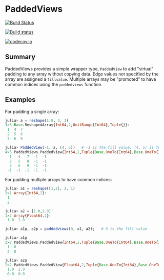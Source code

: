 # PaddedViews

[![Build Status](https://travis-ci.org/JuliaArrays/PaddedViews.jl.svg?branch=master)](https://travis-ci.org/JuliaArrays/PaddedViews.jl)

[![Build status](https://ci.appveyor.com/api/projects/status/p4ci9hb4oe4tbro9/branch/master?svg=true)](https://ci.appveyor.com/project/timholy/paddedviews-jl/branch/master)

[![codecov.io](http://codecov.io/github/JuliaArrays/PaddedViews.jl/coverage.svg?branch=master)](http://codecov.io/github/JuliaArrays/PaddedViews.jl?branch=master)

## Summary

PaddedViews provides a simple wrapper type, `PaddedView` to add
"virtual" padding to any array without copying data. Edge values not
specified by the array are assigned a `fillvalue`.  Multiple arrays
may be "promoted" to have common indices using the `paddedviews`
function.

## Examples

For padding a single array:

```julia
julia> a = reshape(1:9, 3, 3)
3×3 Base.ReshapedArray{Int64,2,UnitRange{Int64},Tuple{}}:
 1  4  7
 2  5  8
 3  6  9

julia> PaddedView(-1, a, (4, 5))   # -1 is the fill value, (4, 5) is the desired size
4×5 PaddedViews.PaddedView{Int64,2,Tuple{Base.OneTo{Int64},Base.OneTo{Int64}},Base.ReshapedArray{Int64,2,UnitRange{Int64},Tuple{}}}:
  1   4   7  -1  -1
  2   5   8  -1  -1
  3   6   9  -1  -1
 -1  -1  -1  -1  -1
```

For padding multiple arrays to have common indices:

```julia
julia> a1 = reshape([1,2], 2, 1)
2×1 Array{Int64,2}:
 1
 2

julia> a2 = [1.0,2.0]'
1×2 Array{Float64,2}:
 1.0  2.0

julia> a1p, a2p = paddedviews(0, a1, a2);   # 0 is the fill value

julia> a1p
2×2 PaddedViews.PaddedView{Int64,2,Tuple{Base.OneTo{Int64},Base.OneTo{Int64}},Array{Int64,2}}:
 1  0
 2  0

julia> a2p
2×2 PaddedViews.PaddedView{Float64,2,Tuple{Base.OneTo{Int64},Base.OneTo{Int64}},Array{Float64,2}}:
 1.0  2.0
 0.0  0.0
```
